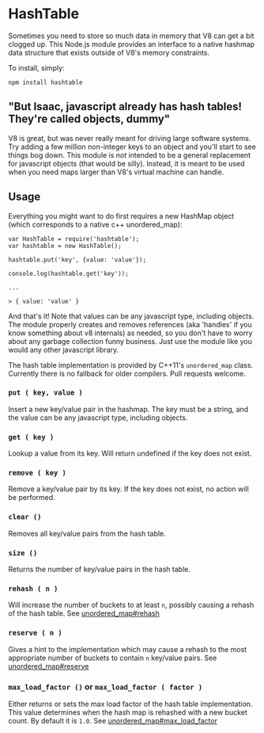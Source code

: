 HashTable
=========

Sometimes you need to store so much data in memory that V8 can get a bit clogged up. This Node.js module provides an interface to a native hashmap data structure that exists outside of V8's memory constraints.

To install, simply:

    npm install hashtable
    
"But Isaac, javascript already has hash tables! They're called objects, dummy"
---

V8 is great, but was never really meant for driving large software systems. Try adding a few million non-integer keys to an object and you'll start to see things bog down. This module is *not* intended to be a general replacement for javascript objects (that would be silly). Instead, it is meant to be used when you need maps larger than V8's virtual machine can handle.

Usage
-----

Everything you might want to do first requires a new HashMap object (which corresponds to a native c++ unordered_map):

    var HashTable = require('hashtable');
    var hashtable = new HashTable();
    
    hashtable.put('key', {value: 'value'});

    console.log(hashtable.get('key'));
    
    ...
    
    > { value: 'value' }
    
And that's it! Note that values can be any javascript type, including objects. The module properly creates and removes references (aka 'handles' if you know something about v8 internals) as needed, so you don't have to worry about any garbage collection funny business. Just use the module like you would any other javascript library.

The hash table implementation is provided by C++11's `unordered_map` class. Currently there is no fallback for older compilers. Pull requests welcome.

### `put ( key, value )`

Insert a new key/value pair in the hashmap. The key must be a string, and the value can be any javascript type, including objects.

### `get ( key )`

Lookup a value from its key. Will return undefined if the key does not exist.

### `remove ( key )`

Remove a key/value pair by its key. If the key does not exist, no action will be performed.

### `clear ()`

Removes all key/value pairs from the hash table.

### `size ()`

Returns the number of key/value pairs in the hash table.

### `rehash ( n )`

Will increase the number of buckets to at least `n`, possibly causing a rehash of the hash table. See [unordered_map#rehash](http://www.cplusplus.com/reference/unordered_map/unordered_map/rehash/)

### `reserve ( n )`

Gives a hint to the implementation which may cause a rehash to the most appropriate number of buckets to contain `n` key/value pairs. See [unordered_map#reserve](http://www.cplusplus.com/reference/unordered_map/unordered_map/reserve/)

### `max_load_factor ()` or `max_load_factor ( factor )`

Either returns or sets the max load factor of the hash table implementation. This value determines when the hash map is rehashed with a new bucket count. By default it is `1.0`. See [unordered_map#max_load_factor](http://www.cplusplus.com/reference/unordered_map/unordered_map/max_load_factor/)


